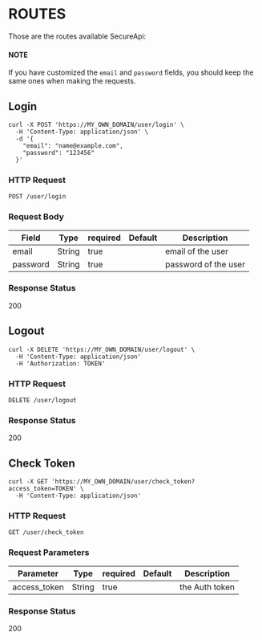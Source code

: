# ROUTES

Those are the routes available SecureApi:

#### NOTE
If you have customized the `email` and `password` fields, you should keep the same ones when making the requests.

## Login

```curl
curl -X POST 'https://MY_OWN_DOMAIN/user/login' \
  -H 'Content-Type: application/json' \
  -d '{
    "email": "name@example.com",
    "password": "123456"
  }'
```

### HTTP Request
`POST /user/login`

### Request Body
Field | Type | required | Default | Description
----- | ---- | -------- | ------- | -----------
email | String | true | | email of the user
password | String | true | | password of the user

### Response Status
200

## Logout

```curl
curl -X DELETE 'https://MY_OWN_DOMAIN/user/logout' \
  -H 'Content-Type: application/json'
  -H 'Authorization: TOKEN'
```

### HTTP Request
`DELETE /user/logout`

### Response Status
200

## Check Token

```curl
curl -X GET 'https://MY_OWN_DOMAIN/user/check_token?access_token=TOKEN' \
  -H 'Content-Type: application/json'
```

### HTTP Request
`GET /user/check_token`

### Request Parameters
Parameter | Type | required | Default | Description
--------- | ---- | -------- | ------- | -----------
access_token | String | true | | the Auth token

### Response Status
200
